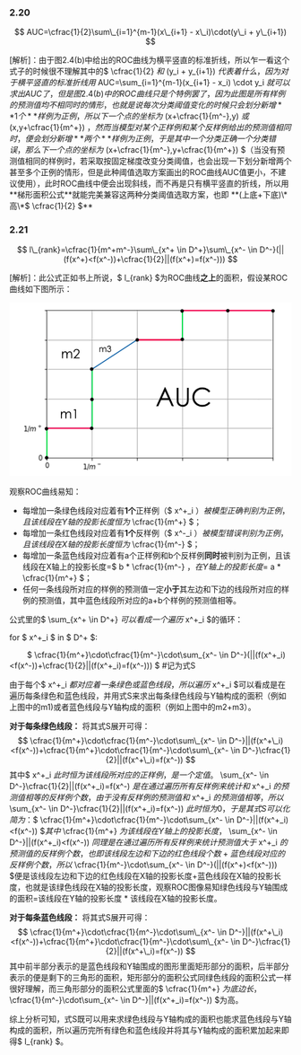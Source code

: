 ### 2.20

$$ AUC=\cfrac{1}{2}\sum\_{i=1}^{m-1}(x\_{i+1} - x\_i)\cdot(y\_i + y\_{i+1}) $$

[解析]：由于图2.4(b)中给出的ROC曲线为横平竖直的标准折线，所以乍一看这个式子的时候很不理解其中的$ \cfrac{1}{2} $和$ (y\_i + y\_{i+1}) $代表着什么，因为对于横平竖直的标准折线用$ AUC=\sum\_{i=1}^{m-1}(x\_{i+1} - x\_i) \cdot y\_i $就可以求出AUC了，但是图2.4(b)中的ROC曲线只是个特例罢了，因为此图是所有样例的预测值均不相同时的情形，也就是说每次分类阈值变化的时候只会划分新增**1个**样例为正例，所以下一个点的坐标为$ (x+\cfrac{1}{m^-},y) $或$ (x,y+\cfrac{1}{m^+}) $，然而当模型对某个正样例和某个反样例给出的预测值相同时，便会划分新增**两个**样例为正例，于是其中一个分类正确一个分类错误，那么下一个点的坐标为$ (x+\cfrac{1}{m^-},y+\cfrac{1}{m^+}) $（当没有预测值相同的样例时，若采取按固定梯度改变分类阈值，也会出现一下划分新增两个甚至多个正例的情形，但是此种阈值选取方案画出的ROC曲线AUC值更小，不建议使用），此时ROC曲线中便会出现斜线，而不再是只有横平竖直的折线，所以用**梯形面积公式**就能完美兼容这两种分类阈值选取方案，也即 **(上底+下底)\*高\*$ \cfrac{1}{2} $**

### 2.21

$$ l\_{rank}=\cfrac{1}{m^+m^-}\sum\_{x^+ \in D^+}\sum\_{x^- \in D^-}(||(f(x^+)<f(x^-))+\cfrac{1}{2}||(f(x^+)=f(x^-))) $$

[解析]：此公式正如书上所说，$ l\_{rank} $为ROC曲线**之上**的面积，假设某ROC曲线如下图所示：

![avatar](resources/images/lrank.png)

观察ROC曲线易知：
- 每增加一条绿色线段对应着有**1个**正样例（$ x^+\_i $）被模型正确判别为正例，且该线段在Y轴的投影长度恒为$ \cfrac{1}{m^+} $；
- 每增加一条红色线段对应着有**1个**反样例（$ x^-\_i $）被模型错误判别为正例，且该线段在X轴的投影长度恒为$ \cfrac{1}{m^-} $；
- 每增加一条蓝色线段对应着有a个正样例和b个反样例**同时**被判别为正例，且该线段在X轴上的投影长度=$ b * \cfrac{1}{m^-} $，在Y轴上的投影长度=$ a * \cfrac{1}{m^+} $；
- 任何一条线段所对应的样例的预测值一定**小于**其左边和下边的线段所对应的样例的预测值，其中蓝色线段所对应的a+b个样例的预测值相等。

公式里的$ \sum\_{x^+ \in D^+} $可以看成一个遍历$ x^+\_i $的循环：

for $ x^+\_i $ in $ D^+ $:

&nbsp;&nbsp;&nbsp;&nbsp;&nbsp;&nbsp;&nbsp;&nbsp;$ \cfrac{1}{m^+}\cdot\cfrac{1}{m^-}\cdot\sum\_{x^- \in D^-}(||(f(x^+\_i)<f(x^-))+\cfrac{1}{2}||(f(x^+\_i)=f(x^-))) $ #记为式S

由于每个$ x^+\_i $都对应着一条绿色或蓝色线段，所以遍历$ x^+\_i $可以看成是在遍历每条绿色和蓝色线段，并用式S来求出每条绿色线段与Y轴构成的面积（例如上图中的m1)或者蓝色线段与Y轴构成的面积（例如上图中的m2+m3）。

**对于每条绿色线段：** 将其式S展开可得：
$$ \cfrac{1}{m^+}\cdot\cfrac{1}{m^-}\cdot\sum\_{x^- \in D^-}||(f(x^+\_i)<f(x^-))+\cfrac{1}{m^+}\cdot\cfrac{1}{m^-}\cdot\sum\_{x^- \in D^-}\cfrac{1}{2}||(f(x^+\_i)=f(x^-)) $$其中$ x^+\_i $此时恒为该线段所对应的正样例，是一个定值。$ \sum\_{x^- \in D^-}\cfrac{1}{2}||(f(x^+\_i)=f(x^-) $是在通过遍历所有反样例来统计和$ x^+\_i $的预测值相等的反样例个数，由于没有反样例的预测值和$ x^+\_i $的预测值相等，所以$ \sum\_{x^- \in D^-}\cfrac{1}{2}||(f(x^+\_i)=f(x^-)) $此时恒为0，于是其式S可以化简为：$$ \cfrac{1}{m^+}\cdot\cfrac{1}{m^-}\cdot\sum\_{x^- \in D^-}||(f(x^+\_i)<f(x^-)) $$其中$ \cfrac{1}{m^+} $为该线段在Y轴上的投影长度，$ \sum\_{x^- \in D^-}||(f(x^+\_i)<f(x^-)) $同理是在通过遍历所有反样例来统计预测值大于$ x^+\_i $的预测值的反样例个数，也即该线段左边和下边的红色线段个数+蓝色线段对应的反样例个数，所以$ \cfrac{1}{m^-}\cdot\sum\_{x^- \in D^-}(||(f(x^+)<f(x^-))) $便是该线段左边和下边的红色线段在X轴的投影长度+蓝色线段在X轴的投影长度，也就是该绿色线段在X轴的投影长度，观察ROC图像易知绿色线段与Y轴围成的面积=该线段在Y轴的投影长度 * 该线段在X轴的投影长度。

**对于每条蓝色线段：** 将其式S展开可得：
$$ \cfrac{1}{m^+}\cdot\cfrac{1}{m^-}\cdot\sum\_{x^- \in D^-}||(f(x^+\_i)<f(x^-))+\cfrac{1}{m^+}\cdot\cfrac{1}{m^-}\cdot\sum\_{x^- \in D^-}\cfrac{1}{2}||(f(x^+\_i)=f(x^-)) $$
其中前半部分表示的是蓝色线段和Y轴围成的图形里面矩形部分的面积，后半部分表示的便是剩下的三角形的面积，矩形部分的面积公式同绿色线段的面积公式一样很好理解，而三角形部分的面积公式里面的$ \cfrac{1}{m^+} $为底边长，$ \cfrac{1}{m^-}\cdot\sum\_{x^- \in D^-}||(f(x^+\_i)=f(x^-)) $为高。

综上分析可知，式S既可以用来求绿色线段与Y轴构成的面积也能求蓝色线段与Y轴构成的面积，所以遍历完所有绿色和蓝色线段并将其与Y轴构成的面积累加起来即得$ l\_{rank} $。